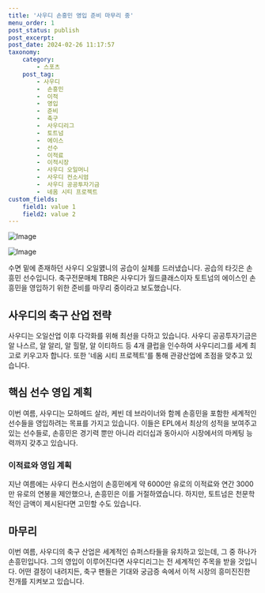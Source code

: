 ```yaml
---
title: '사우디 손흥민 영입 준비 마무리 중'
menu_order: 1
post_status: publish
post_excerpt: 
post_date: 2024-02-26 11:17:57
taxonomy:
    category:
        - 스포츠
    post_tag:
        - 사우디
        -  손흥민
        -  이적
        -  영입
        -  준비
        -  축구
        -  사우디리그
        -  토트넘
        -  에이스
        -  선수
        -  이적료
        -  이적시장
        -  사우디 오일머니
        -  사우디 컨소시엄
        -  사우디 공공투자기금
        -  네옴 시티 프로젝트
custom_fields:
    field1: value 1
    field2: value 2
---
```


![Image](https://imgnews.pstatic.net/image/076/2024/02/26/2024022601001740400232241_20240226054805196.jpg?type=w647)

![Image](https://imgnews.pstatic.net/image/076/2024/02/26/2024022601001740400232242_20240226054805212.jpg?type=w647)

수면 밑에 존재하던 사우디 오일먨니의 공습이 실체를 드러냈습니다. 공습의 타깃은 손흥민 선수입니다. 축구전문매체 TBR은 사우디가 월드클래스이자 토트넘의 에이스인 손흥민을 영입하기 위한 준비를 마무리 중이라고 보도했습니다.
## 사우디의 축구 산업 전략
사우디는 오일산업 이후 다각화를 위해 최선을 다하고 있습니다. 사우디 공공투자기금은 알 나스르, 알 알리, 알 힐랄, 알 이티하드 등 4개 클럽을 인수하여 사우디리그를 세계 최고로 키우고자 합니다. 또한 '네옴 시티 프로젝트'를 통해 관광산업에 초점을 맞추고 있습니다.
## 핵심 선수 영입 계획
이번 여름, 사우디는 모하메드 살라, 케빈 데 브라이너와 함께 손흥민을 포함한 세계적인 선수들을 영입하려는 목표를 가지고 있습니다. 이들은 EPL에서 최상의 성적을 보여주고 있는 선수들로, 손흥민은 경기력 뿐만 아니라 리더십과 동아시아 시장에서의 마케팅 능력까지 갖추고 있습니다.
### 이적료와 영입 계획
지난 여름에는 사우디 컨소시엄이 손흥민에게 약 6000만 유로의 이적료와 연간 3000만 유로의 연봉을 제안했으나, 손흥민은 이를 거절하였습니다. 하지만, 토트넘은 천문학적인 금액이 제시된다면 고민할 수도 있습니다.
## 마무리
이번 여름, 사우디의 축구 산업은 세계적인 슈퍼스타들을 유치하고 있는데, 그 중 하나가 손흥민입니다. 그의 영입이 이루어진다면 사우디리그는 전 세계적인 주목을 받을 것입니다. 어떤 결정이 내려지든, 축구 팬들은 기대와 궁금증 속에서 이적 시장의 흥미진진한 전개를 지켜보고 있습니다.
